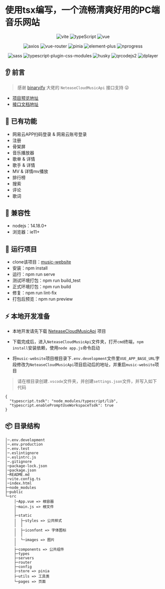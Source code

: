 # 使用tsx编写，一个流畅清爽好用的PC端音乐网站

<div align=center>

![vite](https://img.shields.io/badge/3.0.2-vite-orange)
![typeScript](https://img.shields.io/badge/4.7.4-typeScript-lightgrey)
![vue](https://img.shields.io/badge/3.2.37-vue-brightgreen)
  
</div>

<div align=center>

![axios](https://img.shields.io/badge/0.27.2-axios-ff69b4)
![vue-router](https://img.shields.io/badge/4.1.2-vue%20router-blueviolet)
![pinia](https://img.shields.io/badge/2.0.16-pinia-yellow)
![element-plus](https://img.shields.io/badge/2.2.9-element--plus-409EFF)
![nprogress](https://img.shields.io/badge/0.2.0-nprogress-red)
  
</div>

<div align=center>

![sass](https://img.shields.io/badge/1.50.1-sass-orange)
![typescript-plugin-css-modules](https://img.shields.io/badge/typescript--plugin--css--modules-3.4.0-blue)
![husky](https://img.shields.io/badge/husky-8.0.1-red)
![qrcodejs2](https://img.shields.io/badge/qrcodejs2-0.0.2-brightgreen)
![dplayer](https://img.shields.io/badge/dplayer-1.26.0-orange)
  
</div>

## 👂 前言

> 感谢 [binaryify](https://github.com/Binaryify) 大佬的 `NeteaseCloudMusicApi` 接口支持 😜

- [项目预览地址](http://116.62.13.54)
- [接口文档地址](https://binaryify.github.io/NeteaseCloudMusicApi)

## 📔 已有功能

- 网易云APP扫码登录 & 网易云账号登录
- 注册
- 骨架屏
- 音乐播放器
- 歌单 & 详情
- 歌手 & 详情
- MV & 详情mv播放
- 排行榜
- 搜索
- 评论
- 歌词

## 🔧 兼容性

- nodejs：14.18.0+
- 浏览器：ie11+

## 🚀 运行项目

- clone该项目：[music-website](https://github.com/wp993080086/music-website.git)
- 安装：npm install
- 运行：npm run serve
- 测试环境打包：npm run build_test
- 正式环境打包：npm run build
- 修复：npm run lint-fix
- 打包后预览：npm run preview

## ⚡️ 本地开发准备

- 本地开发请先下载 [NeteaseCloudMusicApi](https://github.com/Binaryify/NeteaseCloudMusicApi.git) 项目

- 下载完成后，进入`NeteaseCloudMusicApi`文件夹，打开`cmd`终端，`npm install`安装依赖，使用`node app.js`命令启动

- 将`music-website`项目根目录下`.env.development`文件里`VUE_APP_BASE_URL`字段修改为`NeteaseCloudMusicApi`项目启动后的地址，并重启`music-website`项目

> 请在根目录创建`.vscode`文件夹，并创建`settings.json`文件，并写入如下代码

```
{
  "typescript.tsdk": "node_modules/typescript/lib",
  "typescript.enablePromptUseWorkspaceTsdk": true
}
```

## 📦️ 目录结构

```
│─.env.development
│─.env.production
│─.env.test
│─.eslintignore
│─.eslintrc.js
│─.gitignore
│─package-lock.json
│─package.json
│─README.md
│─vite.config.ts
│─index.html
├─node_modules
├─public
└─src
    │─App.vue => 根容器
    │─main.js => 根文件
    │  
    ├─static
    │  ├─styles => 公共样式
    │  │
    │  ├─iconfont => 字体图标
    │  │
    │  └─images => 图片
    │              
    ├─components => 公共组件            
    ├─types
    ├─servers
    ├─router
    ├─config
    ├─store => pinia
    ├─utils => 工具类
    └─pages => 页面
```
